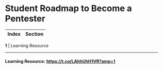 # Student Roadmap to Become a Pentester
Index | Section
--- | ---

**1** | Learning Resource

___


#### Learning Resource: https://t.co/LAhhUhH1VR?amp=1
